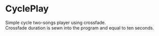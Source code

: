 # CyclePlay
Simple cycle two-songs player using crossfade.  
Crossfade duration is sewn into the program and equal to ten seconds.
